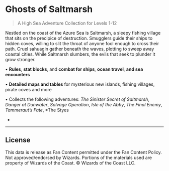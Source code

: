 # Ghosts of Saltmarsh

> A High Sea Adventure Collection for Levels 1-12

Nestled on the coast of the Azure Sea is Saltmarsh, a sleepy fishing village that sits on the precipice of destruction. Smugglers guide their ships to hidden coves, willing to slit the throat of anyone fool enough to cross their path. Cruel sahuagin gather beneath the waves, plotting to sweep away coastal cities. While Saltmarsh slumbers, the evils that seek to plunder it grow stronger.

• **Rules**, **stat blocks**, and **combat for ships**, **ocean travel**, **and sea encounters**

• **Detailed maps and tables** for mysterious new islands, fishing villages, pirate coves and more

• Collects the following adventures: *The Sinister Secret of Saltmarsh*, *Danger at Dunwater*, *Salvage Operation*, *Isle of the Abby*, *The Final Enemy*, *Tammeraut’s Fate*, *The Styes

*

---

## License

This data is release as Fan Content permitted under the Fan Content Policy. Not approved/endorsed by Wizards. Portions of the materials used are property of Wizards of the Coast. © Wizards of the Coast LLC.
